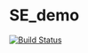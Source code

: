 # SE_demo

[![Build Status](https://travis-ci.com/HsiehChin/SE_demo1.svg?branch=master)](https://travis-ci.com/HsiehChin/SE_demo1)
